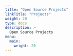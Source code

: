 ```yaml
---
title: "Open Source Projects"
linkTitle: "Projects"
weight: 20
type: docs
description: >
  Open Source Projects
menu:
  main:
    weight: 20
---
```

